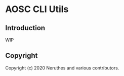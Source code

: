 # AOSC CLI Utils

## Introduction

WIP

## Copyright

Copyright (c) 2020 Neruthes and various contributors.
